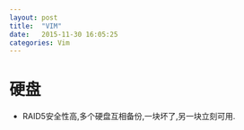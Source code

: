 ```yaml
---
layout: post
title:  "VIM"
date:   2015-11-30 16:05:25
categories: Vim
---
```

# 硬盘
* RAID5安全性高,多个硬盘互相备份,一块坏了,另一块立刻可用.
